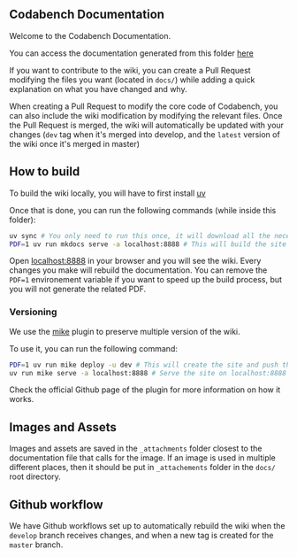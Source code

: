 ## Codabench Documentation
Welcome to the Codabench Documentation.

You can access the documentation generated from this folder [here](https://codalab.org/codabench/latest/)

If you want to contribute to the wiki, you can create a Pull Request modifying the files you want (located in `docs/`) while adding a quick explanation on what you have changed and why.


When creating a Pull Request to modify the core code of Codabench, you can also include the wiki modification by modifying the relevant files. Once the Pull Request is merged, the wiki will automatically be updated with your changes (`dev` tag when it's merged into develop, and the `latest` version of the wiki once it's merged in master)

## How to build
To build the wiki locally, you will have to first install [uv](https://github.com/astral-sh/uv)

Once that is done, you can run the following commands (while inside this folder):

```bash
uv sync # You only need to run this once, it will download all the necessary python packages
PDF=1 uv run mkdocs serve -a localhost:8888 # This will build the site and serve it on localhost:8888
```

Open [localhost:8888](http://localhost:8888/) in your browser and you will see the wiki. Every changes you make will rebuild the documentation.
You can remove the `PDF=1` environement variable if you want to speed up the build process, but you will not generate the related PDF.


### Versioning
We use the [mike](https://github.com/jimporter/mike) plugin to preserve multiple version of the wiki.

To use it, you can run the following command: 
```bash
PDF=1 uv run mike deploy -u dev # This will create the site and push the changes in the gh-pages branch
uv run mike serve -a localhost:8888 # Serve the site on localhost:8888
```
Check the official Github page of the plugin for more information on how it works.

## Images and Assets
Images and assets are saved in the `_attachments` folder closest to the documentation file that calls for the image. If an image is used in multiple different places, then it should be put in `_attachements` folder in the `docs/` root directory.

## Github workflow
We have Github workflows set up to automatically rebuild the wiki when the `develop` branch receives changes, and when a new tag is created for the `master` branch.